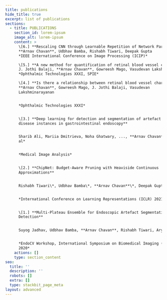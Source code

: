 ```yaml
---
title: publications
hide_title: true
excerpt: list of publications
sections:
  - title: PUBLICATIONS
    section_id: lorem-ipsum
    image_alt: lorem-ipsum
    content: >
      \[6.] **Rescaling CNN through Learnable Repetition of Network Parameters**  
      **Arnav Chavan**, Udbhav Bamba, Rishabh Tiwari, Deepak Gupta  
      *IEEE International Conference on Image Processing (ICIP)*

      \[5.] **A new method for quantification of retinal blood vessel characteristics**  
      J. Jothi Balaji, **Arnav Chavan**, Gowreesh Mago, Vasudevan Lakshminarayanan  
      *Ophthalmic Technologies XXXI, SPIE*

      \[4.] **Is there a relationship between retinal blood vessel characteristics and ametropia?**  
      **Arnav Chavan**, Gowreesh Mago, J. Jothi Balaji, Vasudevan  
      Lakshminarayanan


      *Ophthalmic Technologies XXXI*


      \[3.] **Deep learning for detection and segmentation of artefact and
      disease instances in gastrointestinal endoscopy**


      Sharib Ali, Mariia Dmitrieva, Noha Ghatwary, ..., **Arnav Chavan**  *Et
      al*


      *Medical Image Analysis*


      \[2.] **ChipNet: Budget-Aware Pruning with Heaviside Continuous
      Approximations**


      Rishabh Tiwari\*, Udbhav Bamba\*, **Arnav Chavan**\*, Deepak Gupta\*


      *International Conference on Learning Representations (ICLR) 2021*


      \[1.] **Multi-Plateau Ensemble for Endoscopic Artefact Segmentation and
      Detection**


      Suyog Jadhav, Udbhav Bamba, **Arnav Chavan**, Rishabh Tiwari, Aryan Raj


      *EndoCV Workshop, International Symposium on Biomedical Imaging (ISBI)
      2020*
    actions: []
    type: section_content
seo:
  title: ''
  description: ''
  robots: []
  extra: []
  type: stackbit_page_meta
layout: advanced
---
```


